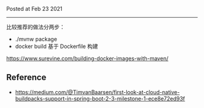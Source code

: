 Posted at Feb 23 2021

---

比较推荐的做法分两步：
- ./mvnw package
- docker build 基于 Dockerfile 构建

https://www.surevine.com/building-docker-images-with-maven/



## Reference
- https://medium.com/@TimvanBaarsen/first-look-at-cloud-native-buildpacks-support-in-spring-boot-2-3-milestone-1-ece8e72ed93f

